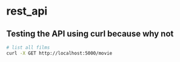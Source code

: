 # rest_api


## Testing the API using curl because why not

```zsh
# list all films
curl -X GET http://localhost:5000/movie
```